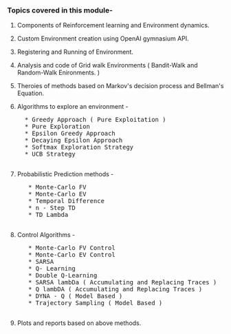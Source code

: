 ### Topics covered in this module-
1. Components of Reinforcement learning and Environment dynamics.
2. Custom Environment creation using OpenAI gymnasium API.
3. Registering and Running of Environment.
4. Analysis and code of Grid walk Environments ( Bandit-Walk and Random-Walk Enironments. )
5. Theroies of methods based on Markov's decision process and Bellman's Equation.
   
6. Algorithms to explore an environment - 
    <pre>
     * Greedy Approach ( Pure Exploitation )
     * Pure Exploration
     * Epsilon Greedy Approach
     * Decaying Epsilon Approach
     * Softmax Exploration Strategy
     * UCB Strategy
    </pre> 
7. Probabilistic  Prediction methods -
     <pre>
      * Monte-Carlo FV
      * Monte-Carlo EV
      * Temporal Difference 
      * n - Step TD
      * TD Lambda 
     </pre>
8. Control Algorithms  -
     <pre>
      * Monte-Carlo FV Control
      * Monte-Carlo EV Control
      * SARSA
      * Q- Learning
      * Double Q-Learning 
      * SARSA lambDa ( Accumulating and Replacing Traces )
      * Q lambDA ( Accumulating and Replacing Traces )
      * DYNA - Q ( Model Based )
      * Trajectory Sampling ( Model Based )
     </pre>     
9. Plots and reports based on above methods.

